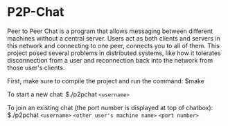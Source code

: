 # P2P-Chat

Peer to Peer Chat is a program that allows messaging between different machines without a central server. Users act as both clients and servers in this network and connecting to one peer, connects you to all of them. This project posed several problems in distributed systems, like how it tolerates disconnection from a user and reconnection back into the network from those user's clients.

First, make sure to compile the project and run the command:
$make

To start a new chat:
$./p2pchat `<username>`

To join an existing chat (the port number is displayed at top of chatbox):
$./p2pchat `<username>` `<other user's machine name>` `<port number>`